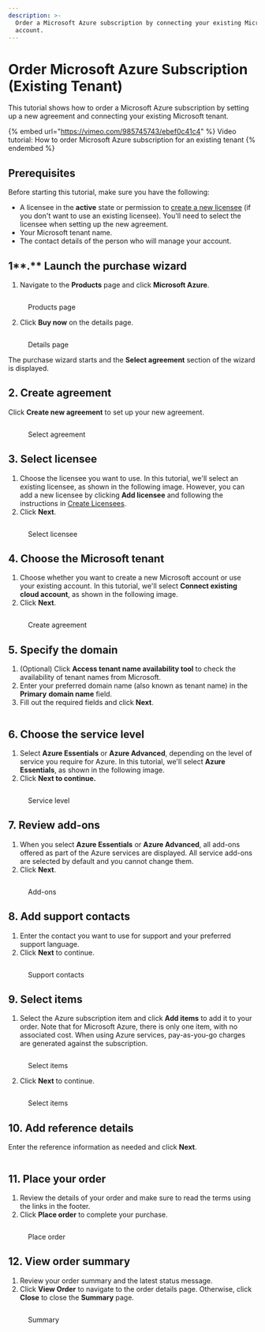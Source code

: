 ```yaml
---
description: >-
  Order a Microsoft Azure subscription by connecting your existing Microsoft
  account.
---
```


# Order Microsoft Azure Subscription (Existing Tenant)

This tutorial shows how to order a Microsoft Azure subscription by setting up a new agreement and connecting your existing Microsoft tenant.&#x20;

{% embed url="https://vimeo.com/985745743/ebef0c41c4" %}
Video tutorial: How to order Microsoft Azure subscription for an existing tenant
{% endembed %}

## Prerequisites <a href="#howtoorderamicrosoft365subscriptionforanexistingmicrosofttenant-prerequisites" id="howtoorderamicrosoft365subscriptionforanexistingmicrosofttenant-prerequisites"></a>

Before starting this tutorial, make sure you have the following:

* A licensee in the **active** state or permission to [create a new licensee](../../../platform-modules/settings/licensees/create-licensees.md) (if you don't want to use an existing licensee). You'll need to select the licensee when setting up the new agreement.&#x20;
* Your Microsoft tenant name.&#x20;
* The contact details of the person who will manage your account.&#x20;

## 1**.** Launch the purchase wizard

1. Navigate to the **Products** page and click **Microsoft Azure**.&#x20;

<figure><img src="../../../.gitbook/assets/Azure (1).png" alt=""><figcaption><p>Products page</p></figcaption></figure>

2. Click **Buy now** on the details page.

<figure><img src="../../../.gitbook/assets/Azure BuyNow.png" alt=""><figcaption><p>Details page</p></figcaption></figure>

The purchase wizard starts and the **Select agreement** section of the wizard is displayed.

## 2. Create agreement

Click **Create new agreement** to set up your new agreement.

<figure><img src="../../../.gitbook/assets/image (16) (1).png" alt=""><figcaption><p>Select agreement</p></figcaption></figure>

## 3. Select licensee

1. Choose the licensee you want to use. In this tutorial, we'll select an existing licensee, as shown in the following image. However, you can add a new licensee by clicking **Add licensee** and following the instructions in [Create Licensees](../../../platform-modules/settings/licensees/create-licensees.md).
2. Click **Next**.&#x20;

<figure><img src="../../../.gitbook/assets/image (3) (1) (1).png" alt=""><figcaption><p>Select licensee</p></figcaption></figure>

## 4. **Choose the Microsoft** tenant

1. Choose whether you want to create a new Microsoft account or use your existing account. In this tutorial, we'll select **Connect existing cloud account**, as shown in the following image.
2. Click **Next**.

<figure><img src="../../../.gitbook/assets/image (25) (2).png" alt=""><figcaption><p>Create agreement</p></figcaption></figure>

## 5. Specify the domain

1. (Optional) Click **Access tenant name availability tool** to check the availability of tenant names from Microsoft.
2. Enter your preferred domain name (also known as tenant name) in the **Primary** **domain name** field.&#x20;
3. Fill out the required fields and click **Next**.

<figure><img src="../../../.gitbook/assets/Azure1.png" alt=""><figcaption></figcaption></figure>

## 6. Choose the service level

1. Select **Azure Essentials** or **Azure Advanced**, depending on the level of service you require for Azure. In this tutorial, we'll select **Azure Essentials**, as shown in the following image.
2. Click **Next to continue.**

<figure><img src="../../../.gitbook/assets/Azure2.png" alt=""><figcaption><p>Service level</p></figcaption></figure>

## 7. Review add-ons

1. When you select **Azure Essentials** or **Azure Advanced**, all add-ons offered as part of the Azure services are displayed. All service add-ons are selected by default and you cannot change them.
2. Click **Next**.

<figure><img src="../../../.gitbook/assets/Azure3.png" alt=""><figcaption><p>Add-ons</p></figcaption></figure>

## 8. Add support contacts

1. Enter the contact you want to use for support and your preferred support language.&#x20;
2. Click **Next** to continue.

<figure><img src="../../../.gitbook/assets/AzureSupportContacts.png" alt=""><figcaption><p>Support contacts</p></figcaption></figure>

## 9. Select items

1. Select the Azure subscription item and click **Add items** to add it to your order. Note that for Microsoft Azure, there is only one item, with no associated cost. When using Azure services, pay-as-you-go charges are generated against the subscription.

<figure><img src="../../../.gitbook/assets/AzureItems.png" alt=""><figcaption><p>Select items</p></figcaption></figure>

2. Click **Next** to continue.

<figure><img src="../../../.gitbook/assets/AzureSelectItems.png" alt=""><figcaption><p>Select items</p></figcaption></figure>

## 10. Add reference details

Enter the reference information as needed and click **Next**.

<figure><img src="../../../.gitbook/assets/AzureDetails.png" alt=""><figcaption></figcaption></figure>

## 11. Place your order

1. Review the details of your order and make sure to read the terms using the links in the footer.&#x20;
2. Click **Place order** to complete your purchase.

<figure><img src="../../../.gitbook/assets/AzurePlaceOrder.png" alt=""><figcaption><p>Place order</p></figcaption></figure>

## 12. View order summary

1. Review your order summary and the latest status message.
2. Click **View Order** to navigate to the order details page. Otherwise, click **Close** to close the **Summary** page.

<figure><img src="../../../.gitbook/assets/AzureSummary.png" alt=""><figcaption><p>Summary</p></figcaption></figure>
